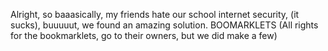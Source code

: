 Alright, so baaasically, my friends hate our school internet security, (it sucks), buuuuut, we found an amazing solution. BOOMARKLETS
(All  rights for the bookmarklets, go to their owners, but we did make a few)
